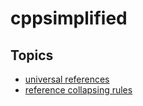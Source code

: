 # cppsimplified

## Topics
- [universal references](universal_references.md)
- [reference collapsing rules](reference_collapsing.md)
